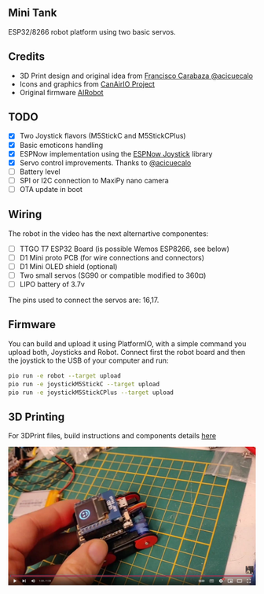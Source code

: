 
## Mini Tank

ESP32/8266 robot platform using two basic servos.

## Credits

- 3D Print design and original idea from [Francisco Carabaza @acicuecalo](https://sites.google.com/view/robot-mini-tanque/inicio)
- Icons and graphics from [CanAirIO Project](https://github.com/kike-canaries/canairio_firmware#readme)
- Original firmware [AIRobot](https://github.com/hpsaturn/airobot#readme)

## TODO

- [x] Two Joystick flavors (M5StickC and M5StickCPlus)
- [x] Basic emoticons handling
- [x] ESPNow implementation using the [ESPNow Joystick](https://github.com/hpsaturn/espnow-joystick) library
- [x] Servo control improvements. Thanks to [@acicuecalo](https://github.com/acicuecalo)
- [ ] Battery level
- [ ] SPI or I2C connection to MaxiPy nano camera
- [ ] OTA update in boot

## Wiring

The robot in the video has the next alternartive componentes:

- [ ] TTGO T7 ESP32 Board (is possible Wemos ESP8266, see below)
- [ ] D1 Mini proto PCB (for wire connections and connectors)
- [ ] D1 Mini OLED shield (optional)
- [ ] Two small servos (SG90 or compatible modified to 360¤)
- [ ] LIPO battery of 3.7v

The pins used to connect the servos are: 16,17.

## Firmware

You can build and upload it using PlatformIO, with a simple command you upload both, Joysticks and Robot. Connect first the robot board and then the joystick to the USB of your computer and run:

```bash
pio run -e robot --target upload
pio run -e joystickM5StickC --target upload
pio run -e joystickM5StickCPlus --target upload
```

## 3D Printing

For 3DPrint files, build instructions and components details [here](https://sites.google.com/view/robot-mini-tanque/inicio)

[![Youtube demo](images/youtube_preview.jpg)](https://youtu.be/I6cGg1o1NR0 "Joystick WiFi using nanopb (protobuff) over a ESP32 caterpillar")

